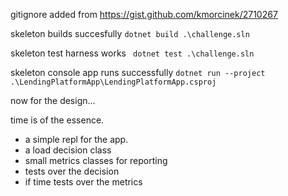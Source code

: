 gitignore added from https://gist.github.com/kmorcinek/2710267

skeleton builds succesfully ```dotnet build .\challenge.sln```


skeleton test harness works ``` dotnet test .\challenge.sln```


skeleton console app runs successfully ```dotnet run --project .\LendingPlatformApp\LendingPlatformApp.csproj```

now for the design... 

time is of the essence. 

* a simple repl for the app.
* a load decision class
* small metrics classes for reporting
* tests over the decision
* if time tests over the metrics
